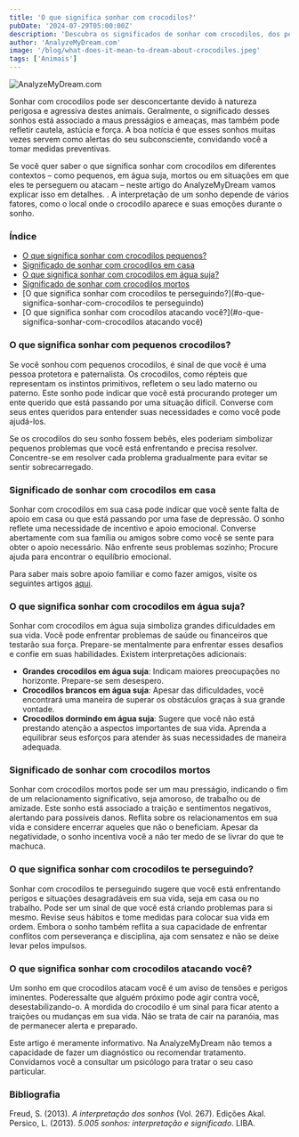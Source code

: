 ```yaml
---
title: 'O que significa sonhar com crocodilos?'
pubDate: '2024-07-29T05:00:00Z'
description: 'Descubra os significados de sonhar com crocodilos, dos pequenos aos grandes, e como esses sonhos podem refletir aspectos de sua vida emocional e mental.'
author: 'AnalyzeMyDream.com'
image: '/blog/what-does-it-mean-to-dream-about-crocodiles.jpeg'
tags: ['Animais']
---
```


![AnalyzeMyDream.com](/blog/what-does-it-mean-to-dream-about-crocodiles.jpeg)

Sonhar com crocodilos pode ser desconcertante devido à natureza perigosa e agressiva destes animais. Geralmente, o significado desses sonhos está associado a maus presságios e ameaças, mas também pode refletir cautela, astúcia e força. A boa notícia é que esses sonhos muitas vezes servem como alertas do seu subconsciente, convidando você a tomar medidas preventivas.

Se você quer saber o que significa sonhar com crocodilos em diferentes contextos – como pequenos, em água suja, mortos ou em situações em que eles te perseguem ou atacam – neste artigo do AnalyzeMyDream vamos explicar isso em detalhes. . A interpretação de um sonho depende de vários fatores, como o local onde o crocodilo aparece e suas emoções durante o sonho.

### Índice

- [O que significa sonhar com crocodilos pequenos?](#o-que-significa-sonhar-com-crocodilos-pequenos)
- [Significado de sonhar com crocodilos em casa](#significado-de-sonhar-com-crocodilos-em-casa)
- [O que significa sonhar com crocodilos em água suja?](#o-que-significa-sonhar-com-crocodilos-em-água-suja)
- [Significado de sonhar com crocodilos mortos](#significado-de-sonhar-com-crocodilos-mortos)
- [O que significa sonhar com crocodilos te perseguindo?](#o-que-significa-sonhar-com-crocodilos te perseguindo)
- [O que significa sonhar com crocodilos atacando você?](#o-que-significa-sonhar-com-crocodilos atacando você)

### O que significa sonhar com pequenos crocodilos?

Se você sonhou com pequenos crocodilos, é sinal de que você é uma pessoa protetora e paternalista. Os crocodilos, como répteis que representam os instintos primitivos, refletem o seu lado materno ou paterno. Este sonho pode indicar que você está procurando proteger um ente querido que está passando por uma situação difícil. Converse com seus entes queridos para entender suas necessidades e como você pode ajudá-los.

Se os crocodilos do seu sonho fossem bebês, eles poderiam simbolizar pequenos problemas que você está enfrentando e precisa resolver. Concentre-se em resolver cada problema gradualmente para evitar se sentir sobrecarregado.

### Significado de sonhar com crocodilos em casa

Sonhar com crocodilos em sua casa pode indicar que você sente falta de apoio em casa ou que está passando por uma fase de depressão. O sonho reflete uma necessidade de incentivo e apoio emocional. Converse abertamente com sua família ou amigos sobre como você se sente para obter o apoio necessário. Não enfrente seus problemas sozinho; Procure ajuda para encontrar o equilíbrio emocional.

Para saber mais sobre apoio familiar e como fazer amigos, visite os seguintes artigos [aqui](#).

### O que significa sonhar com crocodilos em água suja?

Sonhar com crocodilos em água suja simboliza grandes dificuldades em sua vida. Você pode enfrentar problemas de saúde ou financeiros que testarão sua força. Prepare-se mentalmente para enfrentar esses desafios e confie em suas habilidades. Existem interpretações adicionais:

- **Grandes crocodilos em água suja**: Indicam maiores preocupações no horizonte. Prepare-se sem desespero.
- **Crocodilos brancos em água suja**: Apesar das dificuldades, você encontrará uma maneira de superar os obstáculos graças à sua grande vontade.
- **Crocodilos dormindo em água suja**: Sugere que você não está prestando atenção a aspectos importantes de sua vida. Aprenda a equilibrar seus esforços para atender às suas necessidades de maneira adequada.

### Significado de sonhar com crocodilos mortos

Sonhar com crocodilos mortos pode ser um mau presságio, indicando o fim de um relacionamento significativo, seja amoroso, de trabalho ou de amizade. Este sonho está associado a traição e sentimentos negativos, alertando para possíveis danos. Reflita sobre os relacionamentos em sua vida e considere encerrar aqueles que não o beneficiam. Apesar da negatividade, o sonho incentiva você a não ter medo de se livrar do que te machuca.

### O que significa sonhar com crocodilos te perseguindo?

Sonhar com crocodilos te perseguindo sugere que você está enfrentando perigos e situações desagradáveis ​​em sua vida, seja em casa ou no trabalho. Pode ser um sinal de que você está criando problemas para si mesmo. Revise seus hábitos e tome medidas para colocar sua vida em ordem. Embora o sonho também reflita a sua capacidade de enfrentar conflitos com perseverança e disciplina, aja com sensatez e não se deixe levar pelos impulsos.

### O que significa sonhar com crocodilos atacando você?

Um sonho em que crocodilos atacam você é um aviso de tensões e perigos iminentes. Poderessalte que alguém próximo pode agir contra você, desestabilizando-o. A mordida do crocodilo é um sinal para ficar atento a traições ou mudanças em sua vida. Não se trata de cair na paranóia, mas de permanecer alerta e preparado.

Este artigo é meramente informativo. Na AnalyzeMyDream não temos a capacidade de fazer um diagnóstico ou recomendar tratamento. Convidamos você a consultar um psicólogo para tratar o seu caso particular.

### Bibliografia

Freud, S. (2013). *A interpretação dos sonhos* (Vol. 267). Edições Akal.  
Persico, L. (2013). *5.005 sonhos: interpretação e significado*. LIBA.